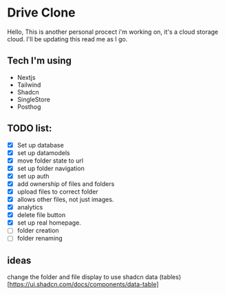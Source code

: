 # Drive Clone

Hello, This is another personal procect i'm working on, it's a cloud storage cloud. I'll be updating this read me as I go.

## Tech I'm using

- Nextjs
- Tailwind
- Shadcn
- SingleStore
- Posthog

## TODO list:

- [x] Set up database
- [x] set up datamodels
- [x] move folder state to url
- [x] set up folder navigation
- [x] set up auth
- [x] add ownership of files and folders
- [x] upload files to correct folder
- [x] allows other files, not just images.
- [x] analytics
- [x] delete file button
- [x] set up real homepage.
- [ ] folder creation
- [ ] folder renaming

## ideas

change the folder and file display to use shadcn data (tables)[https://ui.shadcn.com/docs/components/data-table]
